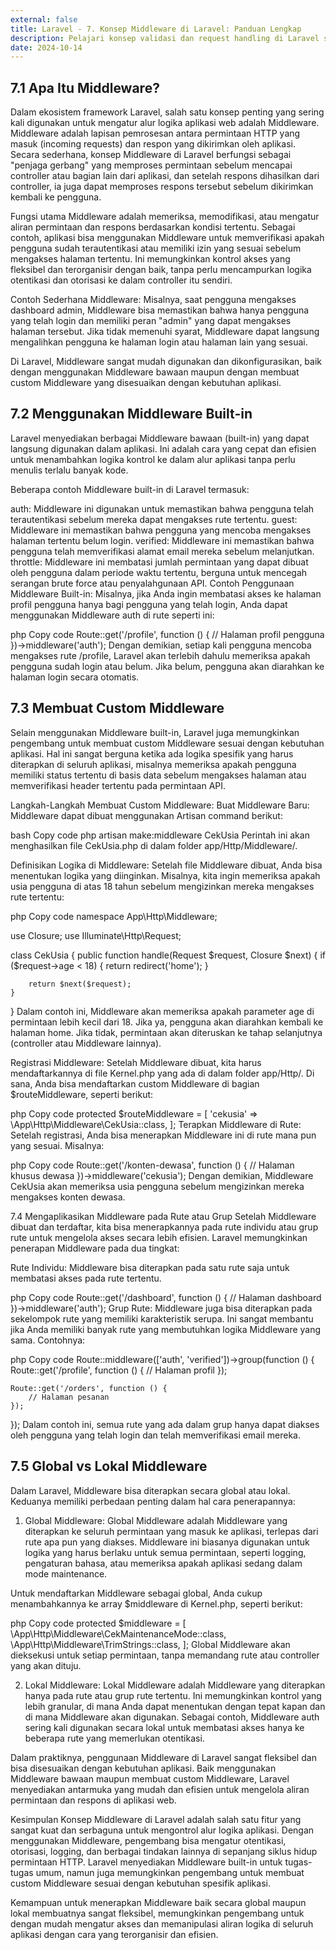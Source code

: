 ```yaml
---
external: false
title: Laravel - 7. Konsep Middleware di Laravel: Panduan Lengkap
description: Pelajari konsep validasi dan request handling di Laravel secara mendalam, mulai dari request dan response, validasi data input, penggunaan Form Request, custom validation, hingga penanganan file upload dan error handling. Temukan tips dan trik untuk membangun aplikasi web yang aman dan terstruktur dengan Laravel.
date: 2024-10-14
---
```


## 7.1 Apa Itu Middleware?
Dalam ekosistem framework Laravel, salah satu konsep penting yang sering kali digunakan untuk mengatur alur logika aplikasi web adalah Middleware. Middleware adalah lapisan pemrosesan antara permintaan HTTP yang masuk (incoming requests) dan respon yang dikirimkan oleh aplikasi. Secara sederhana, konsep Middleware di Laravel berfungsi sebagai "penjaga gerbang" yang memproses permintaan sebelum mencapai controller atau bagian lain dari aplikasi, dan setelah respons dihasilkan dari controller, ia juga dapat memproses respons tersebut sebelum dikirimkan kembali ke pengguna.

Fungsi utama Middleware adalah memeriksa, memodifikasi, atau mengatur aliran permintaan dan respons berdasarkan kondisi tertentu. Sebagai contoh, aplikasi bisa menggunakan Middleware untuk memverifikasi apakah pengguna sudah terautentikasi atau memiliki izin yang sesuai sebelum mengakses halaman tertentu. Ini memungkinkan kontrol akses yang fleksibel dan terorganisir dengan baik, tanpa perlu mencampurkan logika otentikasi dan otorisasi ke dalam controller itu sendiri.

Contoh Sederhana Middleware:
Misalnya, saat pengguna mengakses dashboard admin, Middleware bisa memastikan bahwa hanya pengguna yang telah login dan memiliki peran "admin" yang dapat mengakses halaman tersebut. Jika tidak memenuhi syarat, Middleware dapat langsung mengalihkan pengguna ke halaman login atau halaman lain yang sesuai.

Di Laravel, Middleware sangat mudah digunakan dan dikonfigurasikan, baik dengan menggunakan Middleware bawaan maupun dengan membuat custom Middleware yang disesuaikan dengan kebutuhan aplikasi.

## 7.2 Menggunakan Middleware Built-in
Laravel menyediakan berbagai Middleware bawaan (built-in) yang dapat langsung digunakan dalam aplikasi. Ini adalah cara yang cepat dan efisien untuk menambahkan logika kontrol ke dalam alur aplikasi tanpa perlu menulis terlalu banyak kode.

Beberapa contoh Middleware built-in di Laravel termasuk:

auth: Middleware ini digunakan untuk memastikan bahwa pengguna telah terautentikasi sebelum mereka dapat mengakses rute tertentu.
guest: Middleware ini memastikan bahwa pengguna yang mencoba mengakses halaman tertentu belum login.
verified: Middleware ini memastikan bahwa pengguna telah memverifikasi alamat email mereka sebelum melanjutkan.
throttle: Middleware ini membatasi jumlah permintaan yang dapat dibuat oleh pengguna dalam periode waktu tertentu, berguna untuk mencegah serangan brute force atau penyalahgunaan API.
Contoh Penggunaan Middleware Built-in:
Misalnya, jika Anda ingin membatasi akses ke halaman profil pengguna hanya bagi pengguna yang telah login, Anda dapat menggunakan Middleware auth di rute seperti ini:

php
Copy code
Route::get('/profile', function () {
    // Halaman profil pengguna
})->middleware('auth');
Dengan demikian, setiap kali pengguna mencoba mengakses rute /profile, Laravel akan terlebih dahulu memeriksa apakah pengguna sudah login atau belum. Jika belum, pengguna akan diarahkan ke halaman login secara otomatis.

## 7.3 Membuat Custom Middleware
Selain menggunakan Middleware built-in, Laravel juga memungkinkan pengembang untuk membuat custom Middleware sesuai dengan kebutuhan aplikasi. Hal ini sangat berguna ketika ada logika spesifik yang harus diterapkan di seluruh aplikasi, misalnya memeriksa apakah pengguna memiliki status tertentu di basis data sebelum mengakses halaman atau memverifikasi header tertentu pada permintaan API.

Langkah-Langkah Membuat Custom Middleware:
Buat Middleware Baru: Middleware dapat dibuat menggunakan Artisan command berikut:

bash
Copy code
php artisan make:middleware CekUsia
Perintah ini akan menghasilkan file CekUsia.php di dalam folder app/Http/Middleware/.

Definisikan Logika di Middleware: Setelah file Middleware dibuat, Anda bisa menentukan logika yang diinginkan. Misalnya, kita ingin memeriksa apakah usia pengguna di atas 18 tahun sebelum mengizinkan mereka mengakses rute tertentu:

php
Copy code
namespace App\Http\Middleware;

use Closure;
use Illuminate\Http\Request;

class CekUsia
{
    public function handle(Request $request, Closure $next)
    {
        if ($request->age < 18) {
            return redirect('home');
        }

        return $next($request);
    }
}
Dalam contoh ini, Middleware akan memeriksa apakah parameter age di permintaan lebih kecil dari 18. Jika ya, pengguna akan diarahkan kembali ke halaman home. Jika tidak, permintaan akan diteruskan ke tahap selanjutnya (controller atau Middleware lainnya).

Registrasi Middleware: Setelah Middleware dibuat, kita harus mendaftarkannya di file Kernel.php yang ada di dalam folder app/Http/. Di sana, Anda bisa mendaftarkan custom Middleware di bagian $routeMiddleware, seperti berikut:

php
Copy code
protected $routeMiddleware = [
    'cekusia' => \App\Http\Middleware\CekUsia::class,
];
Terapkan Middleware di Rute: Setelah registrasi, Anda bisa menerapkan Middleware ini di rute mana pun yang sesuai. Misalnya:

php
Copy code
Route::get('/konten-dewasa', function () {
    // Halaman khusus dewasa
})->middleware('cekusia');
Dengan demikian, Middleware CekUsia akan memeriksa usia pengguna sebelum mengizinkan mereka mengakses konten dewasa.

7.4 Mengaplikasikan Middleware pada Rute atau Grup
Setelah Middleware dibuat dan terdaftar, kita bisa menerapkannya pada rute individu atau grup rute untuk mengelola akses secara lebih efisien. Laravel memungkinkan penerapan Middleware pada dua tingkat:

Rute Individu: Middleware bisa diterapkan pada satu rute saja untuk membatasi akses pada rute tertentu.

php
Copy code
Route::get('/dashboard', function () {
    // Halaman dashboard
})->middleware('auth');
Grup Rute: Middleware juga bisa diterapkan pada sekelompok rute yang memiliki karakteristik serupa. Ini sangat membantu jika Anda memiliki banyak rute yang membutuhkan logika Middleware yang sama. Contohnya:

php
Copy code
Route::middleware(['auth', 'verified'])->group(function () {
    Route::get('/profile', function () {
        // Halaman profil
    });

    Route::get('/orders', function () {
        // Halaman pesanan
    });
});
Dalam contoh ini, semua rute yang ada dalam grup hanya dapat diakses oleh pengguna yang telah login dan telah memverifikasi email mereka.

## 7.5 Global vs Lokal Middleware
Dalam Laravel, Middleware bisa diterapkan secara global atau lokal. Keduanya memiliki perbedaan penting dalam hal cara penerapannya:

1. Global Middleware:
Global Middleware adalah Middleware yang diterapkan ke seluruh permintaan yang masuk ke aplikasi, terlepas dari rute apa pun yang diakses. Middleware ini biasanya digunakan untuk logika yang harus berlaku untuk semua permintaan, seperti logging, pengaturan bahasa, atau memeriksa apakah aplikasi sedang dalam mode maintenance.

Untuk mendaftarkan Middleware sebagai global, Anda cukup menambahkannya ke array $middleware di Kernel.php, seperti berikut:

php
Copy code
protected $middleware = [
    \App\Http\Middleware\CekMaintenanceMode::class,
    \App\Http\Middleware\TrimStrings::class,
];
Global Middleware akan dieksekusi untuk setiap permintaan, tanpa memandang rute atau controller yang akan dituju.

2. Lokal Middleware:
Lokal Middleware adalah Middleware yang diterapkan hanya pada rute atau grup rute tertentu. Ini memungkinkan kontrol yang lebih granular, di mana Anda dapat menentukan dengan tepat kapan dan di mana Middleware akan digunakan. Sebagai contoh, Middleware auth sering kali digunakan secara lokal untuk membatasi akses hanya ke beberapa rute yang memerlukan otentikasi.

Dalam praktiknya, penggunaan Middleware di Laravel sangat fleksibel dan bisa disesuaikan dengan kebutuhan aplikasi. Baik menggunakan Middleware bawaan maupun membuat custom Middleware, Laravel menyediakan antarmuka yang mudah dan efisien untuk mengelola aliran permintaan dan respons di aplikasi web.

Kesimpulan
Konsep Middleware di Laravel adalah salah satu fitur yang sangat kuat dan serbaguna untuk mengontrol alur logika aplikasi. Dengan menggunakan Middleware, pengembang bisa mengatur otentikasi, otorisasi, logging, dan berbagai tindakan lainnya di sepanjang siklus hidup permintaan HTTP. Laravel menyediakan Middleware built-in untuk tugas-tugas umum, namun juga memungkinkan pengembang untuk membuat custom Middleware sesuai dengan kebutuhan spesifik aplikasi.

Kemampuan untuk menerapkan Middleware baik secara global maupun lokal membuatnya sangat fleksibel, memungkinkan pengembang untuk dengan mudah mengatur akses dan memanipulasi aliran logika di seluruh aplikasi dengan cara yang terorganisir dan efisien.
